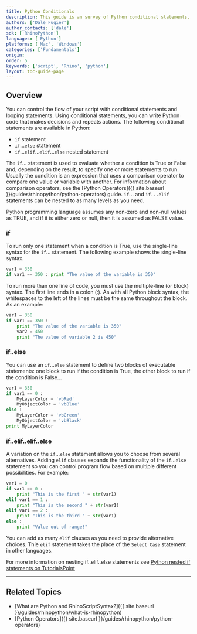```yaml
---
title: Python Conditionals
description: This guide is an survey of Python conditional statements.
authors: ['Dale Fugier']
author_contacts: ['dale']
sdk: ['RhinoPython']
languages: ['Python']
platforms: ['Mac', 'Windows']
categories: ['Fundamentals']
origin:
order: 5
keywords: ['script', 'Rhino', 'python']
layout: toc-guide-page
---
```



## Overview

You can control the flow of your script with conditional statements and looping statements.  Using conditional statements, you can write Python code that makes decisions and repeats actions.  The following conditional statements are available in Python:

* `if` statement
* `if`...`else` statement
* `if`...`elif`...`elif`...`else` nested statement

The `if`... statement is used to evaluate whether a condition is True or False and, depending on the result, to specify one or more statements to run.  Usually the condition is an expression that uses a comparison operator to compare one value or variable with another.  For information about comparison operators, see the [Python Operators]({{ site.baseurl }}/guides/rhinopython/python-operators) guide. `if`... and `if...elif` statements can be nested to as many levels as you need.

Python programming language assumes any non-zero and non-null values as TRUE, and if it is either zero or null, then it is assumed as FALSE value.

### if

To run only one statement when a condition is True, use the single-line syntax for the `if`... statement.  The following example shows the single-line syntax.

```python
var1 = 350
if var1 == 350 : print "The value of the variable is 350"
```

To run more than one line of code, you must use the multiple-line (or block) syntax. The first line ends in a colon (:). As with all Python block syntax, the whitespaces to the left of the lines must be the same throughout the block. As an example:

```python
var1 = 350
if var1 == 350 :
    print "The value of the variable is 350"
    var2 = 450
    print "The value of variable 2 is 450"
```

### if..else

You can use an `if`...`else` statement to define two blocks of executable statements: one block to run if the condition is True, the other block to run if the condition is False...

```python
var1 = 350
if var1 == 0 :
    MyLayerColor = 'vbRed'
    MyObjectColor = 'vbBlue'
else :
    MyLayerColor = 'vbGreen'
    MyObjectColor = 'vbBlack'
print MyLayerColor
```

### if..elif..elif..else

A variation on the `if`...`else` statement allows you to choose from several alternatives.  Adding `elif` clauses expands the functionality of the `if`...`else` statement so you can control program flow based on multiple different possibilities. For example:

```python
var1 = 0
if var1 == 0 :
    print "This is the first " + str(var1)
elif var1 == 1 :
    print "This is the second " + str(var1)
elif var1 == 2 :
    print "This is the third " + str(var1)
else :
    print "Value out of range!"
```

You can add as many `elif` clauses as you need to provide alternative choices. Thie `elif` statement takes the place of the `Select Case` statement in other languages.

For more information on nesting if..elif..else statements see [Python nested if statements on TutorialsPoint](https://www.tutorialspoint.com/python/nested_if_statements_in_python.htm)


---

## Related Topics

- [What are Python and RhinoScriptSyntax?]({{ site.baseurl }}/guides/rhinopython/what-is-rhinopython)
- [Python Operators]({{ site.baseurl }}/guides/rhinopython/python-operators)
